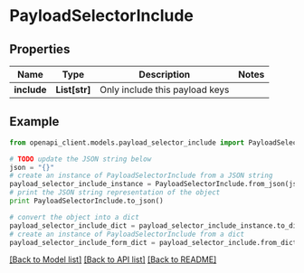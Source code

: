 # PayloadSelectorInclude


## Properties
Name | Type | Description | Notes
------------ | ------------- | ------------- | -------------
**include** | **List[str]** | Only include this payload keys | 

## Example

```python
from openapi_client.models.payload_selector_include import PayloadSelectorInclude

# TODO update the JSON string below
json = "{}"
# create an instance of PayloadSelectorInclude from a JSON string
payload_selector_include_instance = PayloadSelectorInclude.from_json(json)
# print the JSON string representation of the object
print PayloadSelectorInclude.to_json()

# convert the object into a dict
payload_selector_include_dict = payload_selector_include_instance.to_dict()
# create an instance of PayloadSelectorInclude from a dict
payload_selector_include_form_dict = payload_selector_include.from_dict(payload_selector_include_dict)
```
[[Back to Model list]](../README.md#documentation-for-models) [[Back to API list]](../README.md#documentation-for-api-endpoints) [[Back to README]](../README.md)


